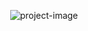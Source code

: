 <p align="center"><img src="https://socialify.git.ci/PawelBeska/Laravel-microservices/image?description=1&descriptionEditable=Project%20for%20testing%20and%20learning%20microservices%20pattern.&font=Source%20Code%20Pro&logo=https%3A%2F%2Fupload.wikimedia.org%2Fwikipedia%2Fcommons%2Fthumb%2F9%2F9a%2FLaravel.svg%2F1200px-Laravel.svg.png&owner=1&pattern=Circuit%20Board&theme=Dark" alt="project-image"></p>
